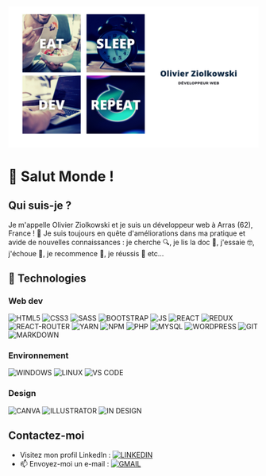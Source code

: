 ![COVER](https://github.com/OlivierZiolkowski/OlivierZiolkowski/blob/main/img/Olivier%20Ziolkowski.png)

# 👋 Salut Monde !

##  Qui suis-je ?
Je m'appelle Olivier Ziolkowski et je suis un développeur web à Arras (62), France !
🌱 Je suis toujours en quête d'améliorations dans ma pratique et avide de nouvelles connaissances : je cherche 🔍, je lis la doc 📖, j'essaie 🤓, j'échoue 🤔, je recommence 🔄, je réussis 💪 etc...

## 💾 Technologies
### Web dev
![HTML5](https://img.shields.io/badge/HTML5-E34F26?style=for-the-badge&logo=html5&logoColor=white) ![CSS3](https://img.shields.io/badge/CSS3-1572B6?style=for-the-badge&logo=css3&logoColor=white) ![SASS](https://img.shields.io/badge/Sass-CC6699?style=for-the-badge&logo=sass&logoColor=white) ![BOOTSTRAP](https://img.shields.io/badge/Bootstrap-563D7C?style=for-the-badge&logo=bootstrap&logoColor=white) ![JS](https://img.shields.io/badge/JavaScript-323330?style=for-the-badge&logo=javascript&logoColor=F7DF1E) ![REACT](https://img.shields.io/badge/React-20232A?style=for-the-badge&logo=react&logoColor=61DAFB) ![REDUX](https://img.shields.io/badge/Redux-593D88?style=for-the-badge&logo=redux&logoColor=white) ![REACT-ROUTER](https://img.shields.io/badge/React_Router-CA4245?style=for-the-badge&logo=react-router&logoColor=white) ![YARN](https://img.shields.io/badge/Yarn-2C8EBB?style=for-the-badge&logo=yarn&logoColor=white) ![NPM](https://img.shields.io/badge/npm-CB3837?style=for-the-badge&logo=npm&logoColor=white) ![PHP](https://img.shields.io/badge/PHP-777BB4?style=for-the-badge&logo=php&logoColor=white) ![MYSQL](https://img.shields.io/badge/MySQL-00000F?style=for-the-badge&logo=mysql&logoColor=white) ![WORDPRESS](https://img.shields.io/badge/Wordpress-21759B?style=for-the-badge&logo=wordpress&logoColor=white) ![GIT](https://img.shields.io/badge/Git-F05032?style=for-the-badge&logo=git&logoColor=white) ![MARKDOWN](	https://img.shields.io/badge/Markdown-000000?style=for-the-badge&logo=markdown&logoColor=white) 

### Environnement
![WINDOWS](https://img.shields.io/badge/Windows-0078D6?style=for-the-badge&logo=windows&logoColor=white) ![LINUX](https://img.shields.io/badge/Linux-FCC624?style=for-the-badge&logo=linux&logoColor=black) ![VS CODE](https://img.shields.io/badge/Visual_Studio_Code-0078D4?style=for-the-badge&logo=visual%20studio%20code&logoColor=white)

### Design
![CANVA](https://img.shields.io/badge/Canva-%2300C4CC.svg?&style=for-the-badge&logo=Canva&logoColor=white) ![ILLUSTRATOR](https://img.shields.io/badge/Adobe%20Illustrator-FF9A00?style=for-the-badge&logo=adobe%20illustrator&logoColor=white) ![IN DESIGN](https://img.shields.io/badge/Adobe%20InDesign-FF3366?style=for-the-badge&logo=Adobe%20InDesign&logoColor=white)

## Contactez-moi
-  Visitez mon profil LinkedIn : [![LINKEDIN](https://img.shields.io/badge/LinkedIn-0077B5?style=for-the-badge&logo=linkedin&logoColor=white)](https://www.linkedin.com/in/olivier-ziolkowski/)
- 📫 Envoyez-moi un e-mail : [![GMAIL](https://img.shields.io/badge/Gmail-D14836?style=for-the-badge&logo=gmail&logoColor=white)](mailto:olivier.ziolkowski@gmail.com)

<!---
OlivierZiolkowski/OlivierZiolkowski is a ✨ special ✨ repository because its `README.md` (this file) appears on your GitHub profile.
You can click the Preview link to take a look at your changes.
--->
